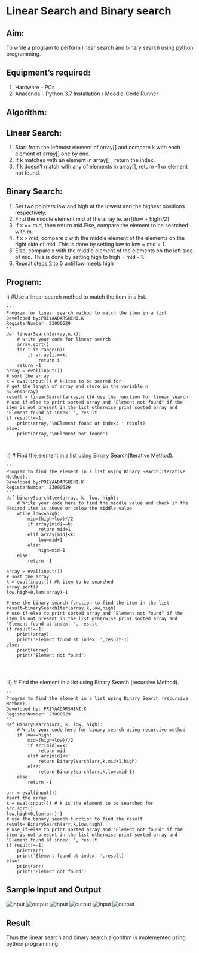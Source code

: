 # Linear Search and Binary search
## Aim:
To write a program to perform linear search and binary search using python programming.
## Equipment’s required:
1.	Hardware – PCs
2.	Anaconda – Python 3.7 Installation / Moodle-Code Runner
## Algorithm:
## Linear Search:
1.	Start from the leftmost element of array[] and compare k with each element of array[] one by one.
2.	If k matches with an element in array[] , return the index.
3.	If k doesn’t match with any of elements in array[], return -1 or element not found.
## Binary Search:
1.	Set two pointers low and high at the lowest and the highest positions respectively.
2.	Find the middle element mid of the array ie. arr[(low + high)/2]
3.	If x == mid, then return mid.Else, compare the element to be searched with m.
4.	If x > mid, compare x with the middle element of the elements on the right side of mid. This is done by setting low to low = mid + 1.
5.	Else, compare x with the middle element of the elements on the left side of mid. This is done by setting high to high = mid - 1.
6.	Repeat steps 2 to 5 until low meets high
## Program:
i)	#Use a linear search method to match the item in a list.
```
''' 
Program for linear search method to match the item in a list
Developed by:PRIYAADARSHINI.K
RegisterNumber: 23000629
'''
def linearSearch(array,n,k):
    # write your code for linear search
    array.sort()
    for i in range(n):
        if array[i]==k:
            return i
    return -1
array = eval(input())
# sort the array
k = eval(input()) # k-item to be seared for
# get the length of array and store in the variable n
n=len(array)
result = linearSearch(array,n,k)# use the function for linear search
# use if-else to print sorted array and "Element not found" if the item is not present in the list otherwise print sorted array and "Element found at index: ", result
if result!=-1:
    print(array,'\nElement found at index: ',result)
else:
    print(array,'\nElement not found')



```
ii)	# Find the element in a list using Binary Search(Iterative Method).
```
''' 
Program to find the element in a list using Binary Search(Iterative Method)..
Developed by:PRIYAADARSHINI.K
RegisterNumber: 23000629
'''
def binarySearchIter(array, k, low, high):
    # Write your code here to find the middle value and check if the desired item is above or below the middle value
    while low<=high:
        mid=(high+low)//2
        if array[mid]==k:
            return mid+1
        elif array[mid]<k:
            low=mid+1
        else:
            high=mid-1
    else:
        return -1
    
array = eval(input())
# sort the array
k = eval(input()) #k-item to be searched
array.sort()
low,high=0,len(array)-1

# use the binary search function to find the item in the list
result=binarySearchIter(array,k,low,high)
# use if-else to print sorted array and "Element not found" if the item is not present in the list otherwise print sorted array and "Element found at index: ", result
if result!=-1:
    print(array)
    print('Element found at index: ',result-1)
else:
    print(array)
    print('Element not found')




```
iii)	# Find the element in a list using Binary Search (recursive Method).
```
''' 
Program to find the element in a list using Binary Search (recursive Method).
Developed by: PRIYAADARSHINI.K
RegisterNumber: 23000629
'''
def BinarySearch(arr, k, low, high):
    # Write your code here for binary search using recursive method
    if low<=high:
        mid=(high+low)//2
        if arr[mid]==k:
            return mid
        elif arr[mid]<k:
            return BinarySearch(arr,k,mid+1,high)
        else:
            return BinarySearch(arr,k,low,mid-1)
    else:
        return -1
    
arr = eval(input())
#sort the array
k = eval(input()) # k is the element to be searched for
arr.sort()
low,high=0,len(arr)-1
# use the binary search function to find the result
result= BinarySearch(arr,k,low,high)
# use if-else to print sorted array and "Element not found" if the item is not present in the list otherwise print sorted array and "Element found at index: ", result
if result!=-1:
    print(arr)
    print('Element found at index: ',result)
else:
    print(arr)
    print('Element not found')

```
## Sample Input and Output
![input](/input1.png)
![output](/output1.png)
![input](/input2.png)
![output](/output2.png)
![input](/input%203.png)
![output](/output3.png)

## Result
Thus the linear search and binary search algorithm is implemented using python programming.